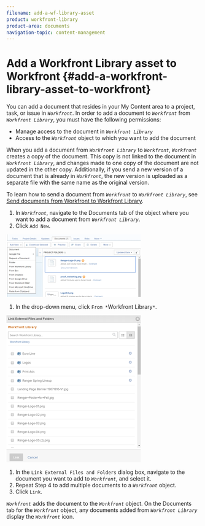 ```yaml
---
filename: add-a-wf-library-asset
product: workfront-library
product-area: documents
navigation-topic: content-management
---
```




# Add a Workfront Library asset to Workfront {#add-a-workfront-library-asset-to-workfront}

You can add a document that resides in your My Content area to a project, task, or issue in *`Workfront`*. In order to add a document to *`Workfront`* from *`Workfront Library`*, you must have the following permissions:



* Manage access to the document in *`Workfront Library`*
* Access to the *`Workfront`* object to which you want to add the document


When you add a document from *`Workfront Library`* to *`Workfront`*, *`Workfront`* creates a copy of the document. This copy is not linked to the document in *`Workfront Library`*, and changes made to one copy of the document are not updated in the other copy. Additionally, if you send a new version of a document that is already in *`Workfront`*, the new version is uploaded as a separate file with the same name as the original version.


To learn how to send a document from *`Workfront`* to *`Workfront Library`*, see [Send documents from Workfront to Workfront Library](send-documents-from-wf-to-library.md).



1.  In *`Workfront`*, navigate to the Documents tab of the object where you want to add a document from *`Workfront Library`*.
1.  Click `Add New`.


   ![](assets/content-adddoctowf-350x163.png)



1.  In the drop-down menu, click `From *`Workfront Library`*`.


   ![](assets/content-linktowf-350x383.png)



1.  In the `Link External Files and Folders` dialog box, navigate to the document you want to add to *`Workfront`*, and select it.
1.  Repeat Step 4 to add multiple documents to a *`Workfront`* object.
1.  Click `Link`.


   *`Workfront`* adds the document to the *`Workfront`* object. On the Documents tab for the *`Workfront`* object, any documents added from *`Workfront Library`* display the *`Workfront`* icon.



